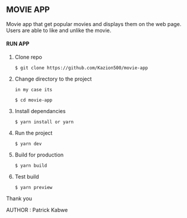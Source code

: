 ## MOVIE APP

Movie app that get popular movies and displays them on the web page. Users are able to like and unlike the movie.

#### RUN APP

1. Clone repo
   ```
   $ git clone https://github.com/Kazion500/movie-app
   ```
2. Change directory to the project
   <br>

   `in my case its`

   ```
   $ cd movie-app
   ```

3. Install dependancies

   ```
   $ yarn install or yarn
   ```

4. Run the project

   ```
   $ yarn dev
   ```

5. Build for production
   ```
   $ yarn build
   ```
6. Test build
   ```
   $ yarn preview
   ```

Thank you
<br/>

AUTHOR : Patrick Kabwe
